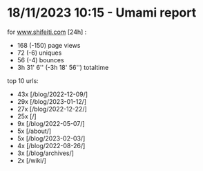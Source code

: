 # 18/11/2023 10:15 - Umami report
for www.shifeiti.com [24h] :

 - 168 (-150) page views
 - 72 (-6) uniques
 - 56 (-4) bounces
 - 3h 31' 6'' (-3h 18' 56'') totaltime


top 10 urls:
 - 43x [/blog/2022-12-09/]
 - 29x [/blog/2023-01-12/]
 - 27x [/blog/2022-12-22/]
 - 25x [/]
 - 9x [/blog/2022-05-07/]
 - 5x [/about/]
 - 5x [/blog/2023-02-03/]
 - 4x [/blog/2022-08-26/]
 - 3x [/blog/archives/]
 - 2x [/wiki/]


